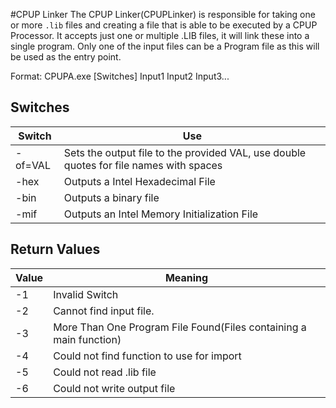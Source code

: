 #CPUP Linker
The CPUP Linker(CPUPLinker) is responsible for taking one or more `.lib` files and creating a file that is able to be executed by a CPUP Processor.
It accepts just one or multiple .LIB files, it will link these into a single program. Only one of the input files can be a Program file as this will be used as the entry point.

Format:
 CPUPA.exe \[Switches\] Input1 Input2 Input3...

## Switches
Switch | Use
------ | ---
-of=VAL | Sets the output file to the provided VAL, use double quotes for file names with spaces
-hex | Outputs a Intel Hexadecimal File
-bin | Outputs a binary file
-mif | Outputs an Intel Memory Initialization File

## Return Values

Value | Meaning
----- | -------
-1 | Invalid Switch
-2 | Cannot find input file.
-3 | More Than One Program File Found(Files containing a main function)
-4 | Could not find function to use for import
-5 | Could not read .lib file
-6 | Could not write output file